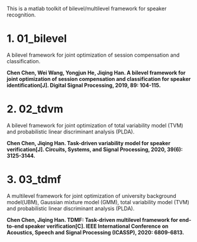 This is a matlab toolkit of bilevel/multilevel framework for speaker recognition.

# 1. 01_bilevel  
  A bilevel framework for joint optimization of session compensation and classification.  
  
  **Chen Chen, Wei Wang, Yongjun He, Jiqing Han. A bilevel framework for joint optimization of session compensation and classification for speaker identification[J]. Digital Signal Processing, 2019, 89: 104-115.**

# 2. 02_tdvm  
  A bilevel framework for joint optimization of total variability model (TVM) and probabilistic linear discriminant analysis (PLDA).  
  
  **Chen Chen, Jiqing Han. Task-driven variability model for speaker verification[J]. Circuits, Systems, and Signal Processing, 2020, 39(6): 3125-3144.**

# 3. 03_tdmf  
  A multilevel framework for joint optimization of university background model(UBM), Gaussian mixture model (GMM), total variability model (TVM) and probabilistic linear discriminant analysis (PLDA). 
  
  **Chen Chen, Jiqing Han. TDMF: Task-driven multilevel framework for end-to-end speaker verification[C]. IEEE International Conference on Acoustics, Speech and Signal Processing (ICASSP), 2020: 6809-6813.**

